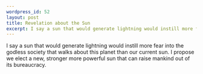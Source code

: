 ```yaml
--- 
wordpress_id: 52
layout: post
title: Revelation about the Sun
excerpt: I say a sun that would generate lightning would instill more fear into the godless society that walks about this planet than our current sun.  I propose we elect a new, stronger more powerful sun that can raise mankind out of its bureaucracy.
---
```

I say a sun that would generate lightning would instill more fear into the godless society that walks about this planet than our current sun.  I propose we elect a new, stronger more powerful sun that can raise mankind out of its bureaucracy.
